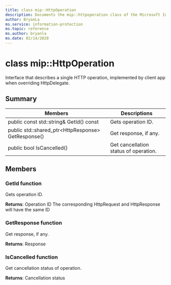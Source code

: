 ```yaml
---
title: class mip::HttpOperation 
description: Documents the mip::httpoperation class of the Microsoft Information Protection (MIP) SDK.
author: BryanLa
ms.service: information-protection
ms.topic: reference
ms.author: bryanla
ms.date: 02/14/2020
---
```


# class mip::HttpOperation 
Interface that describes a single HTTP operation, implemented by client app when overriding HttpDelegate.
  
## Summary
 Members                        | Descriptions                                
--------------------------------|---------------------------------------------
public const std::string& GetId() const  |  Gets operation ID.
public std::shared_ptr\<HttpResponse\> GetResponse()  |  Get response, if any.
public bool IsCancelled()  |  Get cancellation status of operation.
  
## Members
  
### GetId function
Gets operation ID.

  
**Returns**: Operation ID
The corresponding HttpRequest and HttpResponse will have the same ID
  
### GetResponse function
Get response, if any.

  
**Returns**: Response
  
### IsCancelled function
Get cancellation status of operation.

  
**Returns**: Cancellation status